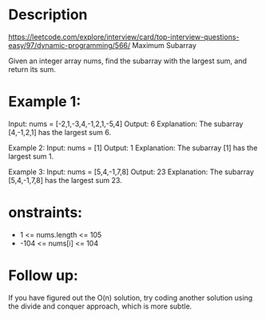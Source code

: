 # Description
  https://leetcode.com/explore/interview/card/top-interview-questions-easy/97/dynamic-programming/566/
  Maximum Subarray

  Given an integer array nums, find the subarray with the largest sum, and return its sum.

# Example 1:
Input: nums = [-2,1,-3,4,-1,2,1,-5,4]
Output: 6
Explanation: The subarray [4,-1,2,1] has the largest sum 6.

Example 2:
Input: nums = [1]
Output: 1
Explanation: The subarray [1] has the largest sum 1.

Example 3:
Input: nums = [5,4,-1,7,8]
Output: 23
Explanation: The subarray [5,4,-1,7,8] has the largest sum 23.

# onstraints:
  - 1 <= nums.length <= 105
  - -104 <= nums[i] <= 104

# Follow up: 
If you have figured out the O(n) solution, try coding another solution using the divide and conquer approach, which is more subtle.
